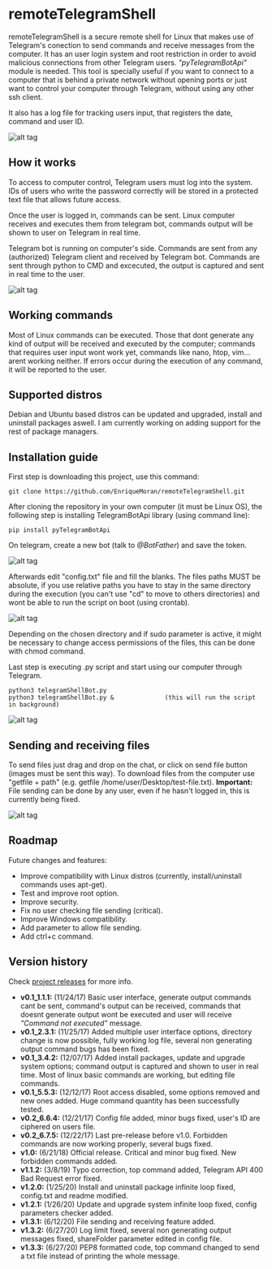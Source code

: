 # remoteTelegramShell
remoteTelegramShell is a secure remote shell for Linux that makes use of Telegram's conection to send commands and receive messages from the computer. It has an user login system and root restriction in order to avoid malicious connections from other Telegram users. _"pyTelegramBotApi"_ module is needed. This tool is specially useful if you want to connect to a computer that is behind a private network without opening ports or just want to control your computer through Telegram, without using any other ssh client.

It also has a log file for tracking users input, that registers the date, command and user ID.

![alt tag](/readme_images/APILess/gif1.gif)


## How it works
To access to computer control, Telegram users must log into the system. IDs of users who write the password correctly will be stored in a protected text file that allows future access. 

Once the user is logged in, commands can be sent. Linux computer receives and executes them from telegram bot, commands output will be shown to user on Telegram in real time.

Telegram bot is running on computer's side. Commands are sent from any (authorized) Telegram client and received by Telegram bot. 
Commands are sent through python to CMD and excecuted, the output is captured and sent in real time to the user.

![alt tag](/readme_images/APILess/image1.png)



## Working commands
Most of Linux commands can be executed. Those that dont generate any kind of output will be received and executed  by the computer; commands that requires user input wont work yet, commands like nano, htop, vim... arent working neither.
If errors occur during the execution of any command, it will be reported to the user.



## Supported distros
Debian and Ubuntu based distros can be updated and upgraded, install and uninstall packages aswell. 
I am currently working on adding support for the rest of package managers.



## Installation guide
First step is downloading this project, use this command:
```
git clone https://github.com/EnriqueMoran/remoteTelegramShell.git
```

After cloning the repository in your own computer (it must be Linux OS), the following step is installing TelegramBotApi library (using command line):
```
pip install pyTelegramBotApi
```
On telegram, create a new bot (talk to *@BotFather*) and save the token.

![alt tag](/readme_images/APILess/image2.png)

Afterwards edit "config.txt" file and fill the blanks. The files paths MUST be absolute, if you use relative paths you have to stay
in the same directory during the execution (you can't use "cd" to move to others directories) and wont be able to run the script on boot (using crontab). 

![alt tag](/readme_images/APILess/image3.png)

Depending on the chosen directory and if sudo parameter is active, it might be necessary to change access permissions of the files, this can be done with chmod command.

Last step is executing .py script and start using our computer through Telegram.
```
python3 telegramShellBot.py
python3 telegramShellBot.py &              (this will run the script in background)
```

![alt tag](/readme_images/APILess/image4.png)


## Sending and receiving files
To send files just drag and drop on the chat, or click on send file button (images must be sent this way).
To download files from the computer use "getfile + path" (e.g. getfile /home/user/Desktop/test-file.txt).
**Important:** File sending can be done by any user, even if he hasn't logged in, this is currently being fixed.

![alt tag](/readme_images/APILess/gif2.gif)


## Roadmap
Future changes and features:
* Improve compatibility with Linux distros (currently, install/uninstall commands uses apt-get).
* Test and improve root option.
* Improve security.
* Fix no user checking file sending (critical).
* Improve Windows compatibility.
* Add parameter to allow file sending.
* Add ctrl+c command.


## Version history
Check [project releases](https://github.com/EnriqueMoran/remoteTelegramShell/releases) for more info.
- **v0.1_1.1.1:** (11/24/17) Basic user interface, generate output commands cant be sent, command's output can be received, commands that doesnt generate output wont be executed and user will receive *"Command not executed"* message.
- **v0.1_2.3.1:** (11/25/17) Added multiple user interface options, directory change is now possible, fully working log file, several non generating output command bugs has been fixed.
- **v0.1_3.4.2:** (12/07/17) Added install packages, update and upgrade system options; command output is captured and shown to user in real time. Most of linux basic commands are working, but editing file commands.
- **v0.1_5.5.3:** (12/12/17) Root access disabled, some options removed and new ones added. Huge command quantity has been successfully tested.
- **v0.2_6.6.4:** (12/21/17) Config file added, minor bugs fixed, user's ID are ciphered on users file.
- **v0.2_6.7.5:** (12/22/17) Last pre-release before v1.0. Forbidden commands are now working properly, several bugs fixed. 
- **v1.0:** (6/21/18) Official release. Critical and minor bug fixed. New forbidden commands added.
- **v1.1.2:** (3/8/19) Typo correction, top command added, Telegram API 400 Bad Request error fixed.
- **v1.2.0:** (1/25/20) Install and uninstall package infinite loop fixed, config.txt and readme modified.
- **v1.2.1:** (1/26/20) Update and upgrade system infinite loop fixed, config parameters checker added.
- **v1.3.1:** (6/12/20) File sending and receiving feature added.
- **v1.3.2:** (6/27/20) Log limit fixed, several non generating output messages fixed, shareFolder parameter edited in config file.
- **v1.3.3:** (6/27/20) PEP8 formatted code, top command changed to send a txt file instead of printing the whole message.


